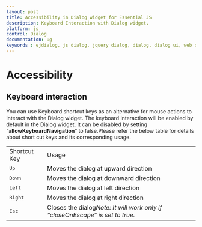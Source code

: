 ```yaml
---
layout: post
title: Accessibility in Dialog widget for Essential JS
description: Keyboard Interaction with Dialog widget.
platform: js
control: Dialog
documentation: ug
keywords : ejdialog, js dialog, jquery dialog, dialog, dialog ui, web dialog, ej dialog, essential javascript dialog, dialog widget, 
---
```


# Accessibility


## Keyboard interaction

You can use Keyboard shortcut keys as an alternative for mouse actions to interact with the Dialog widget. The keyboard interaction will be enabled by default in the Dialog widget. It can be disabled by setting “__allowKeyboardNavigation__” to false.Please refer the below table for details about short cut keys and its corresponding usage.

 <table>
<tr>
<td>
Shortcut Key</td><td>
Usage</td></tr>
<tr>
<td>
<kbd>Up</kbd></td><td>
Moves the dialog at upward direction</td></tr>
<tr>
<td>
<kbd>Down</kbd></td><td>
Moves the dialog at downward direction</td></tr>
<tr>
<td>
<kbd>Left</kbd></td><td>
Moves the dialog at left direction</td></tr>
<tr>
<td>
<kbd>Right</kbd></td><td>
Moves the dialog at right direction</td></tr>
<tr>
<td>
<kbd>Esc</kbd></td><td>
Closes the dialog<i>Note:</i><i> It will work only if “closeOnEscape” is set to true</i><i>. </i></td></tr>
</table>



